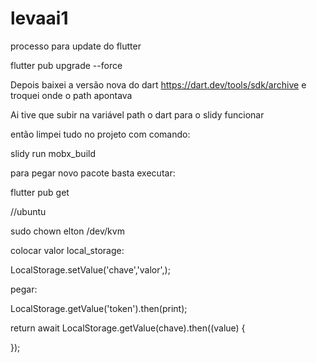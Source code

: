 # levaai1

processo para update do flutter

flutter pub upgrade --force

Depois baixei a versão nova do dart https://dart.dev/tools/sdk/archive  e troquei onde o path apontava

Ai tive que subir na variável path o dart para o slidy funcionar

então limpei tudo no projeto com comando:

slidy run mobx_build

para pegar novo pacote basta executar:

flutter pub get


//ubuntu

sudo chown elton /dev/kvm


colocar valor local_storage:

LocalStorage.setValue<String>('chave','valor',);

pegar:

LocalStorage.getValue<String>('token').then(print);

return await LocalStorage.getValue<String>(chave).then((value) {
      
});